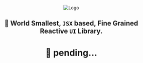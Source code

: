 <div align="center">

![Logo](https://github.com/ssleert/hywer/assets/68077937/e6696b6a-10fb-4df0-9da9-409a675873b6)

## 🥢 **World Smallest**, `JSX` based, Fine Grained Reactive `UI` Library.

# 🚧 pending...

</div>
